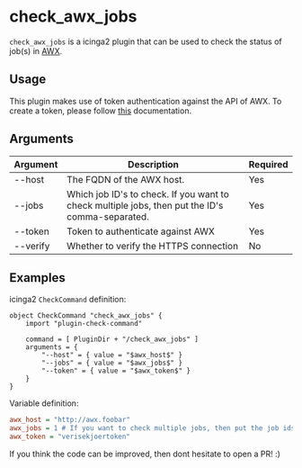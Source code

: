 # check_awx_jobs

`check_awx_jobs` is a icinga2 plugin that can be used to check the status of job(s) in [AWX](https://github.com/ansibl/awx).

## Usage

This plugin makes use of token authentication against the API of AWX. To create a token, please follow [this](https://docs.ansible.com/ansible-tower/latest/html/administration/oauth2_token_auth.html) documentation.

## Arguments

| Argument |     Description           	 	    	| Required |
|----------|----------------------------------------|----------|
| --host   |  The FQDN of the AWX host.				| Yes	   |
| --jobs   |  Which job ID's to check. If you want to check multiple jobs, then put the ID's comma-separated.				| Yes 	   |
| --token  |  Token to authenticate against AWX 	| Yes	   |
| --verify |  Whether to verify the HTTPS connection| No	   |

## Examples

icinga2 `CheckCommand` definition:
```
object CheckCommand "check_awx_jobs" {
    import "plugin-check-command"

    command = [ PluginDir + "/check_awx_jobs" ]
    arguments = {
        "--host" = { value = "$awx_host$" }
        "--jobs" = { value = "$awx_jobs$" }
        "--token" = { value = "$awx_token$" }
    }   
}
```

Variable definition:
```ini
awx_host = "http://awx.foobar"
awx_jobs = 1 # If you want to check multiple jobs, then put the job ids in a comma separated format: 1,3,3,7
awx_token = "verisekjoertoken"
```

If you think the code can be improved, then dont hesitate to open a PR! :)
